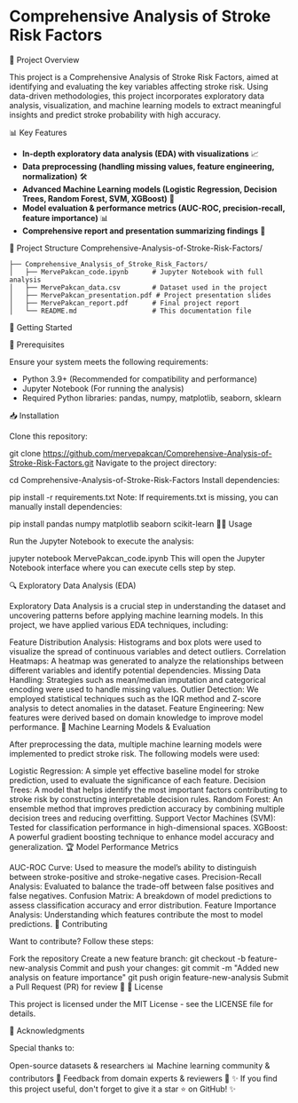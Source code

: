 # Comprehensive Analysis of Stroke Risk Factors

📌 Project Overview

This project is a Comprehensive Analysis of Stroke Risk Factors, aimed at identifying and evaluating the key variables affecting stroke risk. Using data-driven methodologies, this project incorporates exploratory data analysis, visualization, and machine learning models to extract meaningful insights and predict stroke probability with high accuracy.

📊 Key Features
- **In-depth exploratory data analysis (EDA) with visualizations** 📈
- **Data preprocessing (handling missing values, feature engineering, normalization)** 🛠
- **Advanced Machine Learning models (Logistic Regression, Decision Trees, Random Forest, SVM, XGBoost)** 🤖
- **Model evaluation & performance metrics (AUC-ROC, precision-recall, feature importance)** 📊
- **Comprehensive report and presentation summarizing findings** 📜
  
📂 Project Structure
Comprehensive-Analysis-of-Stroke-Risk-Factors/
```
├── Comprehensive_Analysis_of_Stroke_Risk_Factors/
│   ├── MervePakcan_code.ipynb      # Jupyter Notebook with full analysis
│   ├── MervePakcan_data.csv        # Dataset used in the project
│   ├── MervePakcan_presentation.pdf # Project presentation slides
│   ├── MervePakcan_report.pdf      # Final project report
│   └── README.md                   # This documentation file
```
🚀 Getting Started

🔧 Prerequisites

Ensure your system meets the following requirements:
- Python 3.9+ (Recommended for compatibility and performance)
- Jupyter Notebook (For running the analysis)
- Required Python libraries: pandas, numpy, matplotlib, seaborn, sklearn
  
📥 Installation

Clone this repository:

git clone https://github.com/mervepakcan/Comprehensive-Analysis-of-Stroke-Risk-Factors.git
Navigate to the project directory:

cd Comprehensive-Analysis-of-Stroke-Risk-Factors
Install dependencies:

pip install -r requirements.txt
Note: If requirements.txt is missing, you can manually install dependencies:

pip install pandas numpy matplotlib seaborn scikit-learn
🏃‍♀️ Usage

Run the Jupyter Notebook to execute the analysis:

jupyter notebook MervePakcan_code.ipynb
This will open the Jupyter Notebook interface where you can execute cells step by step.

🔍 Exploratory Data Analysis (EDA)

Exploratory Data Analysis is a crucial step in understanding the dataset and uncovering patterns before applying machine learning models. In this project, we have applied various EDA techniques, including:

Feature Distribution Analysis: Histograms and box plots were used to visualize the spread of continuous variables and detect outliers.
Correlation Heatmaps: A heatmap was generated to analyze the relationships between different variables and identify potential dependencies.
Missing Data Handling: Strategies such as mean/median imputation and categorical encoding were used to handle missing values.
Outlier Detection: We employed statistical techniques such as the IQR method and Z-score analysis to detect anomalies in the dataset.
Feature Engineering: New features were derived based on domain knowledge to improve model performance.
🤖 Machine Learning Models & Evaluation

After preprocessing the data, multiple machine learning models were implemented to predict stroke risk. The following models were used:

Logistic Regression: A simple yet effective baseline model for stroke prediction, used to evaluate the significance of each feature.
Decision Trees: A model that helps identify the most important factors contributing to stroke risk by constructing interpretable decision rules.
Random Forest: An ensemble method that improves prediction accuracy by combining multiple decision trees and reducing overfitting.
Support Vector Machines (SVM): Tested for classification performance in high-dimensional spaces.
XGBoost: A powerful gradient boosting technique to enhance model accuracy and generalization.
🏆 Model Performance Metrics

AUC-ROC Curve: Used to measure the model’s ability to distinguish between stroke-positive and stroke-negative cases.
Precision-Recall Analysis: Evaluated to balance the trade-off between false positives and false negatives.
Confusion Matrix: A breakdown of model predictions to assess classification accuracy and error distribution.
Feature Importance Analysis: Understanding which features contribute the most to model predictions.
🤝 Contributing

Want to contribute? Follow these steps:

Fork the repository
Create a new feature branch:
git checkout -b feature-new-analysis
Commit and push your changes:
git commit -m "Added new analysis on feature importance"
git push origin feature-new-analysis
Submit a Pull Request (PR) for review 🚀
📜 License

This project is licensed under the MIT License - see the LICENSE file for details.

🎉 Acknowledgments

Special thanks to:

Open-source datasets & researchers 📊
Machine learning community & contributors 👏
Feedback from domain experts & reviewers 🤝
✨ If you find this project useful, don't forget to give it a star ⭐ on GitHub! ✨
